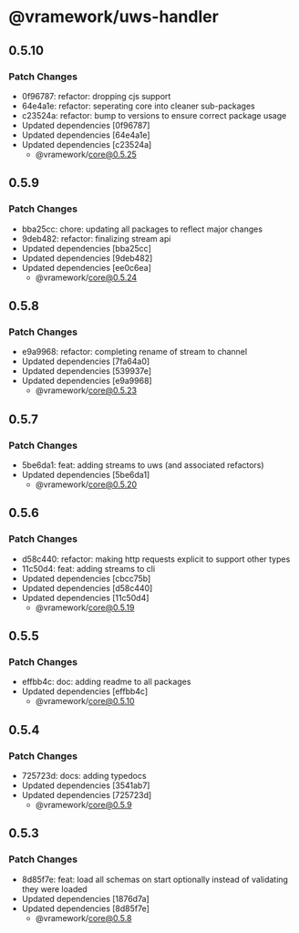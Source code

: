 # @vramework/uws-handler

## 0.5.10

### Patch Changes

- 0f96787: refactor: dropping cjs support
- 64e4a1e: refactor: seperating core into cleaner sub-packages
- c23524a: refactor: bump to versions to ensure correct package usage
- Updated dependencies [0f96787]
- Updated dependencies [64e4a1e]
- Updated dependencies [c23524a]
  - @vramework/core@0.5.25

## 0.5.9

### Patch Changes

- bba25cc: chore: updating all packages to reflect major changes
- 9deb482: refactor: finalizing stream api
- Updated dependencies [bba25cc]
- Updated dependencies [9deb482]
- Updated dependencies [ee0c6ea]
  - @vramework/core@0.5.24

## 0.5.8

### Patch Changes

- e9a9968: refactor: completing rename of stream to channel
- Updated dependencies [7fa64a0]
- Updated dependencies [539937e]
- Updated dependencies [e9a9968]
  - @vramework/core@0.5.23

## 0.5.7

### Patch Changes

- 5be6da1: feat: adding streams to uws (and associated refactors)
- Updated dependencies [5be6da1]
  - @vramework/core@0.5.20

## 0.5.6

### Patch Changes

- d58c440: refactor: making http requests explicit to support other types
- 11c50d4: feat: adding streams to cli
- Updated dependencies [cbcc75b]
- Updated dependencies [d58c440]
- Updated dependencies [11c50d4]
  - @vramework/core@0.5.19

## 0.5.5

### Patch Changes

- effbb4c: doc: adding readme to all packages
- Updated dependencies [effbb4c]
  - @vramework/core@0.5.10

## 0.5.4

### Patch Changes

- 725723d: docs: adding typedocs
- Updated dependencies [3541ab7]
- Updated dependencies [725723d]
  - @vramework/core@0.5.9

## 0.5.3

### Patch Changes

- 8d85f7e: feat: load all schemas on start optionally instead of validating they were loaded
- Updated dependencies [1876d7a]
- Updated dependencies [8d85f7e]
  - @vramework/core@0.5.8
